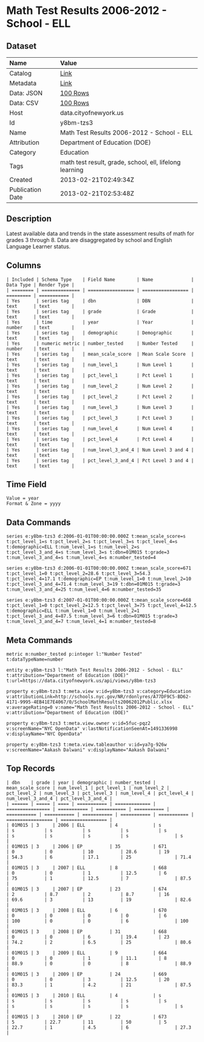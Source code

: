 # Math Test Results 2006-2012 - School - ELL

## Dataset

| Name | Value |
| :--- | :---- |
| Catalog | [Link](https://catalog.data.gov/dataset/math-test-results-2006-2012-school-ell-f9ef8) |
| Metadata | [Link](https://data.cityofnewyork.us/api/views/y8bm-tzs3) |
| Data: JSON | [100 Rows](https://data.cityofnewyork.us/api/views/y8bm-tzs3/rows.json?max_rows=100) |
| Data: CSV | [100 Rows](https://data.cityofnewyork.us/api/views/y8bm-tzs3/rows.csv?max_rows=100) |
| Host | data.cityofnewyork.us |
| Id | y8bm-tzs3 |
| Name | Math Test Results 2006-2012 - School - ELL |
| Attribution | Department of Education (DOE) |
| Category | Education |
| Tags | math test result, grade, school, ell, lifelong learning |
| Created | 2013-02-21T02:49:34Z |
| Publication Date | 2013-02-21T02:53:48Z |

## Description

Latest available data and trends in the state assessment results of math for grades 3 through 8. Data are disaggregated by school and English Language Learner status.

## Columns

```ls
| Included | Schema Type    | Field Name        | Name              | Data Type | Render Type |
| ======== | ============== | ================= | ================= | ========= | =========== |
| Yes      | series tag     | dbn               | DBN               | text      | text        |
| Yes      | series tag     | grade             | Grade             | text      | text        |
| Yes      | time           | year              | Year              | number    | text        |
| Yes      | series tag     | demographic       | Demographic       | text      | text        |
| Yes      | numeric metric | number_tested     | Number Tested     | number    | text        |
| Yes      | series tag     | mean_scale_score  | Mean Scale Score  | text      | text        |
| Yes      | series tag     | num_level_1       | Num Level 1       | text      | text        |
| Yes      | series tag     | pct_level_1       | Pct Level 1       | text      | text        |
| Yes      | series tag     | num_level_2       | Num Level 2       | text      | text        |
| Yes      | series tag     | pct_level_2       | Pct Level 2       | text      | text        |
| Yes      | series tag     | num_level_3       | Num Level 3       | text      | text        |
| Yes      | series tag     | pct_level_3       | Pct Level 3       | text      | text        |
| Yes      | series tag     | num_level_4       | Num Level 4       | text      | text        |
| Yes      | series tag     | pct_level_4       | Pct Level 4       | text      | text        |
| Yes      | series tag     | num_level_3_and_4 | Num Level 3 and 4 | text      | text        |
| Yes      | series tag     | pct_level_3_and_4 | Pct Level 3 and 4 | text      | text        |
```

## Time Field

```ls
Value = year
Format & Zone = yyyy
```

## Data Commands

```ls
series e:y8bm-tzs3 d:2006-01-01T00:00:00.000Z t:mean_scale_score=s t:pct_level_1=s t:pct_level_2=s t:pct_level_3=s t:pct_level_4=s t:demographic=ELL t:num_level_1=s t:num_level_2=s t:pct_level_3_and_4=s t:num_level_3=s t:dbn=01M015 t:grade=3 t:num_level_3_and_4=s t:num_level_4=s m:number_tested=4

series e:y8bm-tzs3 d:2006-01-01T00:00:00.000Z t:mean_scale_score=671 t:pct_level_1=0 t:pct_level_2=28.6 t:pct_level_3=54.3 t:pct_level_4=17.1 t:demographic=EP t:num_level_1=0 t:num_level_2=10 t:pct_level_3_and_4=71.4 t:num_level_3=19 t:dbn=01M015 t:grade=3 t:num_level_3_and_4=25 t:num_level_4=6 m:number_tested=35

series e:y8bm-tzs3 d:2007-01-01T00:00:00.000Z t:mean_scale_score=668 t:pct_level_1=0 t:pct_level_2=12.5 t:pct_level_3=75 t:pct_level_4=12.5 t:demographic=ELL t:num_level_1=0 t:num_level_2=1 t:pct_level_3_and_4=87.5 t:num_level_3=6 t:dbn=01M015 t:grade=3 t:num_level_3_and_4=7 t:num_level_4=1 m:number_tested=8
```

## Meta Commands

```ls
metric m:number_tested p:integer l:"Number Tested" t:dataTypeName=number

entity e:y8bm-tzs3 l:"Math Test Results 2006-2012 - School - ELL" t:attribution="Department of Education (DOE)" t:url=https://data.cityofnewyork.us/api/views/y8bm-tzs3

property e:y8bm-tzs3 t:meta.view v:id=y8bm-tzs3 v:category=Education v:attributionLink=http://schools.nyc.gov/NR/rdonlyres/A77DF9C5-BD62-4171-9995-4EB41E7E4067/0/SchoolMathResults20062012Public.xlsx v:averageRating=0 v:name="Math Test Results 2006-2012 - School - ELL" v:attribution="Department of Education (DOE)"

property e:y8bm-tzs3 t:meta.view.owner v:id=5fuc-pqz2 v:screenName="NYC OpenData" v:lastNotificationSeenAt=1491336998 v:displayName="NYC OpenData"

property e:y8bm-tzs3 t:meta.view.tableauthor v:id=ya7g-926w v:screenName="Aakash Dalwani" v:displayName="Aakash Dalwani"
```

## Top Records

```ls
| dbn    | grade | year | demographic | number_tested | mean_scale_score | num_level_1 | pct_level_1 | num_level_2 | pct_level_2 | num_level_3 | pct_level_3 | num_level_4 | pct_level_4 | num_level_3_and_4 | pct_level_3_and_4 | 
| ====== | ===== | ==== | =========== | ============= | ================ | =========== | =========== | =========== | =========== | =========== | =========== | =========== | =========== | ================= | ================= | 
| 01M015 | 3     | 2006 | ELL         | 4             | s                | s           | s           | s           | s           | s           | s           | s           | s           | s                 | s                 | 
| 01M015 | 3     | 2006 | EP          | 35            | 671              | 0           | 0           | 10          | 28.6        | 19          | 54.3        | 6           | 17.1        | 25                | 71.4              | 
| 01M015 | 3     | 2007 | ELL         | 8             | 668              | 0           | 0           | 1           | 12.5        | 6           | 75          | 1           | 12.5        | 7                 | 87.5              | 
| 01M015 | 3     | 2007 | EP          | 23            | 674              | 2           | 8.7         | 2           | 8.7         | 16          | 69.6        | 3           | 13          | 19                | 82.6              | 
| 01M015 | 3     | 2008 | ELL         | 6             | 670              | 0           | 0           | 0           | 0           | 6           | 100         | 0           | 0           | 6                 | 100               | 
| 01M015 | 3     | 2008 | EP          | 31            | 668              | 0           | 0           | 6           | 19.4        | 23          | 74.2        | 2           | 6.5         | 25                | 80.6              | 
| 01M015 | 3     | 2009 | ELL         | 9             | 664              | 0           | 0           | 1           | 11.1        | 8           | 88.9        | 0           | 0           | 8                 | 88.9              | 
| 01M015 | 3     | 2009 | EP          | 24            | 669              | 0           | 0           | 3           | 12.5        | 20          | 83.3        | 1           | 4.2         | 21                | 87.5              | 
| 01M015 | 3     | 2010 | ELL         | 4             | s                | s           | s           | s           | s           | s           | s           | s           | s           | s                 | s                 | 
| 01M015 | 3     | 2010 | EP          | 22            | 673              | 5           | 22.7        | 11          | 50          | 5           | 22.7        | 1           | 4.5         | 6                 | 27.3              | 
```